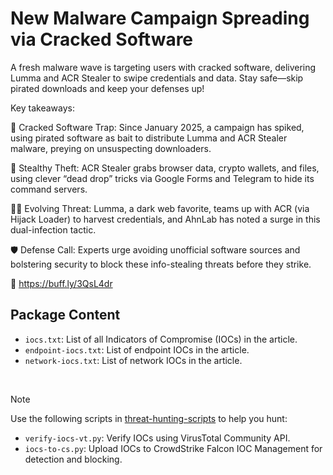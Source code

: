 # New Malware Campaign Spreading via Cracked Software

A fresh malware wave is targeting users with cracked software, delivering Lumma and ACR Stealer to swipe credentials and data. Stay safe—skip pirated downloads and keep your defenses up!

Key takeaways:

💾 Cracked Software Trap: Since January 2025, a campaign has spiked, using pirated software as bait to distribute Lumma and ACR Stealer malware, preying on unsuspecting downloaders.

🔐 Stealthy Theft: ACR Stealer grabs browser data, crypto wallets, and files, using clever “dead drop” tricks via Google Forms and Telegram to hide its command servers.

🕵️‍♂️ Evolving Threat: Lumma, a dark web favorite, teams up with ACR (via Hijack Loader) to harvest credentials, and AhnLab has noted a surge in this dual-infection tactic.

🛡️ Defense Call: Experts urge avoiding unofficial software sources and bolstering security to block these info-stealing threats before they strike.

🔗 https://buff.ly/3QsL4dr

## Package Content

- `iocs.txt`: List of all Indicators of Compromise (IOCs) in the article.
- `endpoint-iocs.txt`: List of endpoint IOCs in the article.
- `network-iocs.txt`: List of network IOCs in the article.

<br>

> [!NOTE]
> Use the following scripts in [threat-hunting-scripts](../../threat-hunting-scripts/) to help you hunt:
>
> - `verify-iocs-vt.py`: Verify IOCs using VirusTotal Community API.
> - `iocs-to-cs.py`: Upload IOCs to CrowdStrike Falcon IOC Management for detection and blocking.
